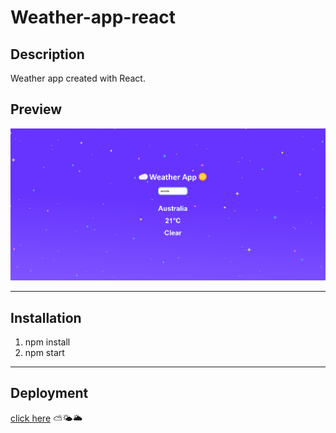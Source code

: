 # Weather-app-react

## Description
Weather app created with React.

## Preview
![](image.png)

---

## Installation

1. npm install
2. npm start

---

## Deployment

[click here](https://weather-app-react-sofia.netlify.app/)
⛅🌤️🌥️
